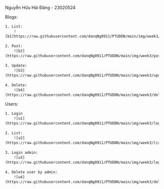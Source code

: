 Nguyễn Hữu Hải Đăng - 23020524

Blogs:

    1. List:
        ![b1]https://raw.githubusercontent.com/danqNg0911/PTUDDN/main/img/week3/list_blogs.png

    2. Post:
        ![b2](https://raw.githubusercontent.com/danqNg0911/PTUDDN/main/img/week3/post_blog.png)

    3. Update:
        ![b3](https://raw.githubusercontent.com/danqNg0911/PTUDDN/main/img/week3/update_blog.png)

    4. Delete:
        ![b4](https://raw.githubusercontent.com/danqNg0911/PTUDDN/main/img/week3/delete_blog.png)

Users:

    1. Login
        ![u1](https://raw.githubusercontent.com/danqNg0911/PTUDDN/main/img/week3/login_user.png)

    2. List:
        ![u2](https://raw.githubusercontent.com/danqNg0911/PTUDDN/main/img/week3/list_users.png)

    3. Login admin:
        ![u3](https://raw.githubusercontent.com/danqNg0911/PTUDDN/main/img/week3/login_admin.png)
    
    4. Delete user by admin:
        ![u4](https://raw.githubusercontent.com/danqNg0911/PTUDDN/main/img/week3/delete_user.png)